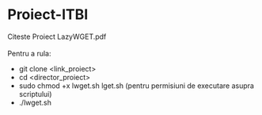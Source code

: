 # Proiect-ITBI
Citeste Proiect LazyWGET.pdf
<br>
<br>
Pentru a rula:
 - git clone <link_proiect>
 - cd <director_proiect>
 - sudo chmod +x lwget.sh lget.sh (pentru permisiuni de executare asupra scriptului)
 - ./lwget.sh <flag-uri> <url>

